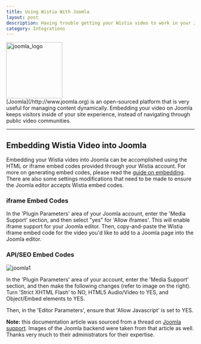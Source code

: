 ```yaml
---
title: Using Wistia With Joomla
layout: post
description: Having trouble getting your Wistia video to work in your Joomla environment? Look no further, all your answers are here.
category: Integrations
---
```


<div class="post_image intro_image float_right"><img src="http://embed.wistia.com/deliveries/cba39e8bef81a259f909e0b67919fe97d7e417a5.png" alt="joomla_logo" width="150px" /></div>
[Joomla](/http://www.joomla.org) is an open-sourced platform that is very useful for managing content dynamically. Embedding your video on Joomla keeps visitors inside of your site experience, instead of navigating through public video communities.

----

## Embedding Wistia Video into Joomla

Embedding your Wistia video into Joomla can be accomplished using the HTML or iframe embed codes provided through your Wistia account.  For more on generating embed codes, please read the [guide on embedding](/public_sharing.html). There are also some settings modifications that need to be made to ensure the Joomla editor accepts Wistia embed codes.

### iframe Embed Codes

In the 'Plugin Parameters' area of your Joomla account, enter the 'Media Support' section, and then select "yes" for 'Allow iframes'.  This will enable iframe support for your Joomla editor.  Then, copy-and-paste the Wistia iframe embed code for the video you'd like to add to a Joomla page into the Joomla editor.

### API/SEO Embed Codes

<div class="post_image float_right"><img src="http://embed.wistia.com/deliveries/66cdfb4f7ec69d733395d3b329680aaf2f3b9be3.png" alt="joomla1" /></div>

In the 'Plugin Parameters' area of your account, enter the 'Media Support' section, and then make the following changes (refer to image on the right).  Turn 'Strict XHTML Flash' to NO, HTML5 Audio/Video to YES, and Object/Embed elements to YES.

Then, in the 'Editor Parameters', ensure that 'Allow Javascript' is set to YES.

**Note:** this documentation article was sourced from a thread on [Joomla support](http://www.joomlacontenteditor.net/forum/jce-editor/code-is-changing-between-code-wysiwyg-views/47964).  Images of the Joomla backend were taken from that article as well. Thanks very much to their administrators for their expertise.
